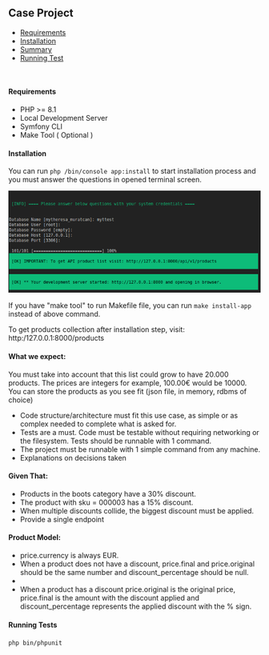 <h2>Case Project</h2>

<ul>
    <li><a href="#reqs">Requirements</a></li>
    <li><a href="#installation">Installation</a></li>
    <li><a href="#summary">Summary</a></li>
    <li><a href="#tests">Running Test</a></li>
</ul>
<br>
<div id="reqs">
    <h4>Requirements</h4>
    <ul>
        <li>PHP >= 8.1 </li>
        <li>Local Development Server</li>
        <li>Symfony CLI </li>
        <li> Make Tool ( Optional )</li>
    </ul>
</div>
<div id="installation">
    <h4>Installation</h4>
    <p>You can run <code>php /bin/console app:install</code> to start installation process and you must answer the questions in opened terminal screen.</p>
    <img src="./qsts.png" style="width=100%; max-height:250px"/>
    <p>If you have "make tool" to run Makefile file, you can run <code>make install-app</code> instead of above command.</p>
</div>
<div id="summary">
    <p>To get products collection after installation step, visit: http:/127.0.0.1:8000/products</p>
    <p>
        <h4>What we expect: </h4>
         <p>
            You must take into account that this list could grow to have 20.000 products.
            The prices are integers for example, 100.00€ would be 10000.
            You can store the products as you see fit (json file, in memory, rdbms of choice)
        </p>
        <ul>
            <li>
                Code structure/architecture must fit this use case, as simple or as complex needed to complete what is asked for.
            </li>
            <li>
                Tests are a must. Code must be testable without requiring networking or the filesystem. Tests should be runnable with 1 command.
            </li>
            <li>The project must be runnable with 1 simple command from any machine.</li>
            <li>Explanations on decisions taken</li>
        </ul>
         <p>
            <h4>Given That: </h4>
            <ul>
                <li>Products in the boots category have a 30% discount.</li>
                <li>The product with sku = 000003 has a 15% discount.</li>
                <li>When multiple discounts collide, the biggest discount must be applied.</li>
                <li>Provide a single endpoint</li>
            </ul>
        </p>
         <p>
            <h4>Product Model: </h4>
            <ul>
                <li>price.currency is always EUR.</li>
                <li>When a product does not have a discount, price.final and price.original should be the   same number and discount_percentage should be null.</li>
                <li></li>
                <li>When a product has a discount price.original is the original price, price.final is the amount with the discount applied and discount_percentage represents the applied discount with the % sign.</li>
            </ul>
        </p>
    </p>
</div>
<div id="tests">
    <h4>Running Tests</h4>
    <code>php bin/phpunit</code>
</div>